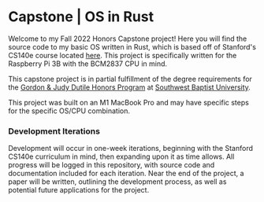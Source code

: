 # Capstone | OS in Rust

Welcome to my Fall 2022 Honors Capstone project! Here you will find the source code to my basic OS written in Rust,
which is based off of Stanford's CS140e course located [here](https://cs140e.sergio.bz). This project is specifically written
for the Raspberry Pi 3B with the BCM2837 CPU in mind.

This capstone project is in partial fulfillment of the degree requirements for the
[Gordon &amp; Judy Dutile Honors Program](https://www.sbuniv.edu/academics/honors-program.php)
at [Southwest Baptist University](https://www.sbuniv.edu).

This project was built on an M1 MacBook Pro and may have specific steps for the specific OS/CPU combination.

### Development Iterations

Development will occur in one-week iterations, beginning with the Stanford CS140e curriculum in mind,
then expanding upon it as time allows. All progress will be logged in this repository,
with source code and documentation included for each iteration. Near the end of the project, a paper will be written,
outlining the development process, as well as potential future applications for the project.